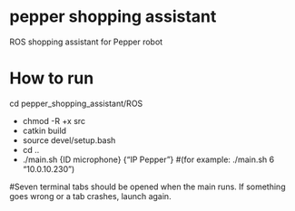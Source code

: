 # pepper shopping assistant
ROS shopping assistant for Pepper robot

# How to run
cd pepper_shopping_assistant/ROS
* chmod -R +x src
* catkin build
* source devel/setup.bash
* cd ..
* ./main.sh {ID microphone} {“IP Pepper”} 
#(for example: ./main.sh 6 “10.0.10.230”)

#Seven terminal tabs should be opened when the main runs. If something goes wrong or a tab crashes, launch again.
